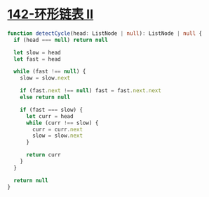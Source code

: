 # [142-环形链表 II](https://leetcode-cn.com/problems/linked-list-cycle-ii/)

```ts
function detectCycle(head: ListNode | null): ListNode | null {
  if (head === null) return null

  let slow = head
  let fast = head

  while (fast !== null) {
    slow = slow.next

    if (fast.next !== null) fast = fast.next.next
    else return null

    if (fast === slow) {
      let curr = head
      while (curr !== slow) {
        curr = curr.next
        slow = slow.next
      }

      return curr
    }
  }

  return null
}
```
